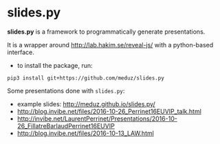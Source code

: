 # slides.py

**slides.py** is a framework to programmatically generate presentations.

It is a wrapper around http://lab.hakim.se/reveal-js/ with a python-based interface.

* to install the package, run:
````
pip3 install git+https://github.com/meduz/slides.py
````

Some presentations done with ``slides.py``:

* example slides: http://meduz.github.io/slides.py/
* http://blog.invibe.net/files/2016-10-26_Perrinet16EUVIP_talk.html
* http://invibe.net/LaurentPerrinet/Presentations/2016-10-26_FillatreBarlaudPerrinet16EUVIP
* http://blog.invibe.net/files/2016-10-13_LAW.html
